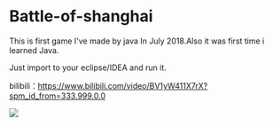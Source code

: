 # Battle-of-shanghai
This is first game I've made by java In July 2018.Also it was first time i learned Java.

Just import to your eclipse/IDEA and run it.

bilibili：https://www.bilibili.com/video/BV1yW411X7rX?spm_id_from=333.999.0.0

![](https://file.makeyourchoice.cn/img/github/game1.jpg)
